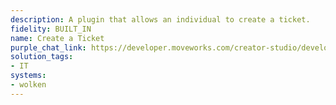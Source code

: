 ```yaml
---
description: A plugin that allows an individual to create a ticket.
fidelity: BUILT_IN
name: Create a Ticket
purple_chat_link: https://developer.moveworks.com/creator-studio/developer-tools/purple-chat-builder/?workspace=%7B%22title%22%3A%22My+Workspace%22%2C%22botSettings%22%3A%7B%22name%22%3A%22%22%2C%22imageUrl%22%3A%22%22%7D%2C%22mocks%22%3A%5B%7B%22id%22%3A9181%2C%22title%22%3A%22New+Mock%22%2C%22transcript%22%3A%7B%22settings%22%3A%7B%22colorStyle%22%3A%22LIGHT%22%2C%22startTime%22%3A%2211%3A43+AM%22%2C%22defaultPerson%22%3A%22GWEN%22%2C%22editable%22%3Atrue%2C%22botName%22%3A%22%22%2C%22botImageUrl%22%3A%22%22%7D%2C%22messages%22%3A%5B%7B%22from%22%3A%22USER%22%2C%22text%22%3A%22%3Cp%3EI+need+to+report+a+bug+on+the+website.%3C%2Fp%3E%22%7D%2C%7B%22from%22%3A%22ANNOTATION%22%2C%22text%22%3A%22%3Cp%3EInitiates+Wolken+issue+creation%3C%2Fp%3E%22%7D%2C%7B%22from%22%3A%22BOT%22%2C%22text%22%3A%22%3Cp%3EAlright%2C+let%27s+create+a+new+Wolken+issue.+I%27ve+started+to+input+details+based+on+what+you+shared.+Please+complete+the+information+and+confirm+when+you%27re+done.%3C%2Fp%3E%22%2C%22cards%22%3A%5B%7B%22title%22%3A%22%3Cp%3EPlease+provide+the+following+details%3A%3Cbr%3E%3C%2Fp%3E%22%2C%22text%22%3A%22%3Cp%3E%3Cb%3ETitle%3A+%3C%2Fb%3EBug+on+website%3Cbr%3E%3Cb%3EDescription%3A+%3C%2Fb%3E%28Provide+a+detailed+description+of+the+issue%29%3Cbr%3E%3Cb%3EProject%3A+%3C%2Fb%3E%28e.g.%2C+Web+Development%2C+Mobile+App%29%3Cbr%3E%3Cb%3EIssue+Type%3A+%3C%2Fb%3EBug%3C%2Fp%3E%22%2C%22buttons%22%3A%5B%7B%22style%22%3A%22PRIMARY%22%2C%22text%22%3A%22Edit%22%7D%2C%7B%22text%22%3A%22Confirm%22%7D%5D%7D%5D%7D%5D%7D%7D%5D%7D
solution_tags:
- IT
systems:
- wolken
---
```

